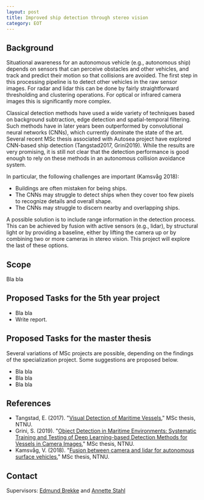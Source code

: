 ```yaml
---
layout: post
title: Improved ship detection through stereo vision
category: EOT
---
```

## Background

Situational awareness for an autonomous vehicle (e.g., autonomous ship) depends on sensors that can perceive obstacles and other vehicles, 
and track and predict their motion so that collisions are avoided. The first step in this processing pipeline is to detect other vehicles in the raw sensor images. 
For radar and lidar this can be done by fairly straightforward thresholding and clustering operations. For optical or infrared camera images this is significantly more complex.

Classical detection methods have used a wide variety of techniques based on background subtraction, edge detection and spatial-temporal filtering. 
Such methods have in later years been outperformed by convolutional neural networks (CNNs), which currently dominate the state of the art. Several recent MSc thesis associated with Autosea project have explored CNN-based ship detection (Tangstad2017, Grini2019). While the results are very promising, it is still not clear that the detection performance is good enough to rely on these methods in an autonomous collision avoidance system. 

In particular, the following challenges are important (Kamsvåg 2018):
* Buildings are often mistaken for being ships. 
* The CNNs may struggle to detect ships when they cover too few pixels to recognize details and overall shape. 
* The CNNs may struggle to discern nearby and overlapping ships. 

A possible solution is to include range information in the detection process. This can be achieved by fusion with active sensors (e.g., lidar), 
by structural light or by providing a baseline, either by lifting the camera up or by combining two or more cameras in stereo vision. 
This project will explore the last of these options. 





## Scope

Bla bla 

## Proposed Tasks for the 5th year project

* Bla bla
* Write report. 

## Proposed Tasks for the master thesis

Several variations of MSc projects are possible, depending on the findings of the specialization project. Some suggestions are proposed below. 

* Bla bla
* Bla bla 
* Bla bla 

## References
* Tangstad, E. (2017). "<a href="https://brage.bibsys.no/xmlui/handle/11250/2452113">Visual Detection of Maritime Vessels.</a>" MSc thesis, NTNU.
* Grini, S. (2019). "<a href="http://folk.ntnu.no/edmundfo/msc2019-2020/grini_simen_msc_reduced.pdf">Object Detection in Maritime Environments: Systematic Training and Testing of Deep Learning-based Detection Methods for Vessels in Camera Images.</a>" MSc thesis, NTNU. 
* Kamsvåg, V. (2018). "<a href="http://folk.ntnu.no/edmundfo/msc2019-2020/kamsvaag_msc.pdf">Fusion between camera and lidar for autonomous surface vehicles.</a>" MSc thesis, NTNU.

## Contact

Supervisors: [Edmund Brekke] and [Annette Stahl]


[Edmund Brekke]: www.ntnu.edu/employees/edmund.brekke
[Annette Stahl]: www.ntnu.edu/employees/annette.stahl